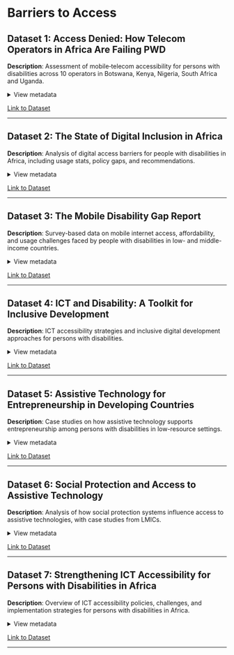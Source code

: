 <!-- markdownlint-disable MD033 -->

# Barriers to Access

## Dataset 1: Access Denied: How Telecom Operators in Africa Are Failing PWD

**Description**: Assessment of mobile‑telecom
accessibility for persons with disabilities
across 10 operators in Botswana, Kenya, Nigeria,
South Africa and Uganda.

<details>
<summary>View metadata</summary>

- **Source**: CIPESA (Collaboration on
International ICT Policy for East and Southern Africa)
- **Type**: Report
- **Timeframe**: 2020
- **Format**: PDF
- **Connection To Research**: Highlights how the
lack of accessible mobile and AI tools
excludes entrepreneurs with disabilities
in underserved African regions, directly
addressing the research question.
- **Limitations**: Does not address
affordability or network quality
in quantitative terms.

</details>

[Link to Dataset](https://cipesa.org/wp-content/files/documents/Access-Denied-How-Telecom-Operators-in-Africa-Are-Failing-Persons-With-Disabilities.pdf)

---

## Dataset 2: The State of Digital Inclusion in Africa

**Description**: Analysis of digital
access barriers for people with
disabilities in Africa, including usage
stats, policy gaps, and recommendations.

<details>
<summary>View metadata</summary>

- **Source**: VerivaAfrica
- **Type**: Article
- **Timeframe**: 2024
- **Format**: HTML (web-based content)
- **Connection To Research**: Provides data and
context on how lack of internet,
smartphones, and accessible technologies
excludes disabled entrepreneurs in
Africa—directly addressing digital
exclusion in underserved regions.
- **Limitations**: Focuses on general
data; lacks detailed information for
most countries and long-term
impact analysis.

</details>

[Link to Dataset](https://www.verivafrica.com/insights/the-state-of-digital-inclusion-in-africa-challenges-and-disability-inclusion-as-a-solution)

---

## Dataset 3: The Mobile Disability Gap Report

**Description**: Survey-based data on mobile
internet access, affordability, and usage
challenges faced by people with
disabilities in low- and
middle-income countries.

<details>
<summary>View metadata</summary>

- **Source**: GSMA (Global System for Mobile Communications Association)
- **Type**: Survey data
- **Timeframe**: 2021
- **Format**: PDF
- **Connection To Research**: Shows how mobile
and digital exclusion affects
entrepreneurs with disabilities in
LMICs due to cost, device inaccessibility,
and digital literacy gaps—key to understanding
support/exclusion in underserved areas.
- **Limitations**: Focuses on general mobile
access, not specific to entrepreneurship or
digital business tools.

</details>

[Link to Dataset](https://www.gsma.com/solutions-and-impact/connectivity-for-good/mobile-for-development/wp-content/uploads/2021/11/Mobile-Disability-Gap-Report-2021.pdf)

---

## Dataset 4: ICT and Disability: A Toolkit for Inclusive Development

**Description**: ICT accessibility strategies
and inclusive digital development approaches
for persons with disabilities.

<details>
<summary>View metadata</summary>

- **Source**: UNDESA (United Nations Department of Economic and Social Affairs)
- **Type**: Policy guidelines
- **Timeframe**: 2019
- **Format**: PDF
- **Connection To Research**: Focuses on ICT
solutions and implementation strategies
that enable digital entrepreneurship and
self-employment for people with disabilities
in underserved regions.
- **Limitations**: General guidance; limited
quantitative data and follow-up on long-term
program results.

</details>

[Link to Dataset](https://www.un.org/esa/socdev/documents/disability/Toolkit/ICTandDisability.pdf)

---

## Dataset 5: Assistive Technology for Entrepreneurship in Developing Countries

**Description**: Case studies on how
assistive technology supports
entrepreneurship among persons with
disabilities in low-resource settings.

<details>
<summary>View metadata</summary>

- **Source**: Taylor & Francis (Assistive Technology Journal)
- **Type**: Case studies
- **Timeframe**: 2021
- **Format**: PDF
- **Connection To Research**: Provides real
examples of how assistive technologies
enable or limit entrepreneurship for
people with disabilities in underserved
regions—directly addressing the role of
digital tools.
- **Limitations**: Limited to a small number
of case studies; lacks broader regional
comparisons and policy analysis.

</details>

[Link to Dataset](https://www.tandfonline.com/doi/full/10.1080/10400435.2021.1945705#abstract)

---

## Dataset 6: Social Protection and Access to Assistive Technology

**Description**: Analysis of how social
protection systems influence access
to assistive technologies, with case
studies from LMICs.

<details>
<summary>View metadata</summary>

- **Source**: ResearchGate publication
- **Type**: Policy analysis + case studies
- **Timeframe**: 2022
- **Format**: PDF
- **Connection To Research**: Explores how gaps
in social protection affect access
to assistive technologies essential
for digital inclusion and entrepreneurship
among people with disabilities in
underserved regions.
- **Limitations**: Focuses more on policy
systems than individual entrepreneurial
outcomes; limited tech-specific analysis.

</details>

[Link to Dataset](https://www.researchgate.net/publication/357319625_Social_protection_and_access_to_assistive_technology_in_low-_and_middle-income_countries)

---

## Dataset 7: Strengthening ICT Accessibility for Persons with Disabilities in Africa

**Description**: Overview of ICT
accessibility policies, challenges,
and implementation strategies for persons
with disabilities in Africa.

<details>
<summary>View metadata</summary>

- **Source**: KICTANet (Kenya ICT Action Network)
- **Type**: Policy brief & conference proceedings
- **Timeframe**: 2022
- **Format**: Web-based report
- **Connection To Research**: Provides regional
policy insights and practical barriers
affecting the use of digital and mobile
tools by people with disabilities—core
to understanding inclusion/exclusion
in underserved African settings.
- **Limitations**: Focuses mainly on
Kenya; limited empirical data or
follow-up on policy impact.

</details>

[Link to Dataset](https://www.kictanet.or.ke/strengthening-ict-accessibility-for-pwds-in-africa/)

---
